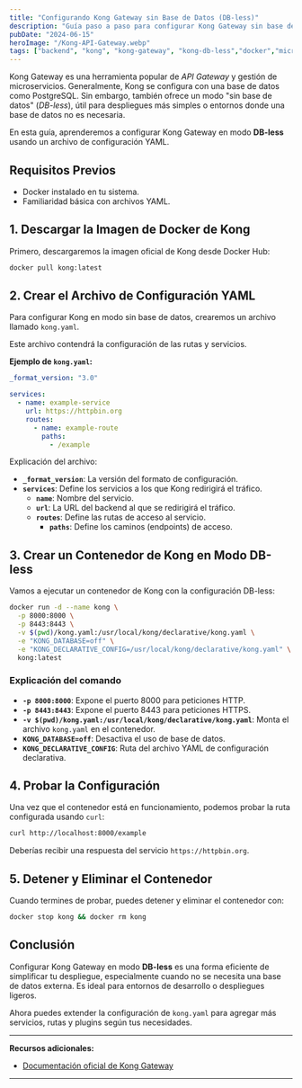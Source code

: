 ```yaml
---
title: "Configurando Kong Gateway sin Base de Datos (DB-less)"
description: "Guía paso a paso para configurar Kong Gateway sin base de datos (DB-less)"
pubDate: "2024-06-15"
heroImage: "/Kong-API-Gateway.webp"
tags: ["backend", "kong", "kong-gateway", "kong-db-less","docker","microservicios"]
---
```


Kong Gateway es una herramienta popular de *API Gateway* y gestión de microservicios. Generalmente, Kong se configura con una base de datos como PostgreSQL. Sin embargo, también ofrece un modo "sin base de datos" (*DB-less*), útil para despliegues más simples o entornos donde una base de datos no es necesaria.

En esta guía, aprenderemos a configurar Kong Gateway en modo **DB-less** usando un archivo de configuración YAML.

## Requisitos Previos

- Docker instalado en tu sistema.
- Familiaridad básica con archivos YAML.

## 1. Descargar la Imagen de Docker de Kong

Primero, descargaremos la imagen oficial de Kong desde Docker Hub:

```bash
docker pull kong:latest
```

## 2. Crear el Archivo de Configuración YAML

Para configurar Kong en modo sin base de datos, crearemos un archivo llamado `kong.yaml`.

Este archivo contendrá la configuración de las rutas y servicios.

**Ejemplo de `kong.yaml`:**

```yaml
_format_version: "3.0"

services:
  - name: example-service
    url: https://httpbin.org
    routes:
      - name: example-route
        paths:
          - /example
```

Explicación del archivo:

- **`_format_version`**: La versión del formato de configuración.
- **`services`**: Define los servicios a los que Kong redirigirá el tráfico.
  - **`name`**: Nombre del servicio.
  - **`url`**: La URL del backend al que se redirigirá el tráfico.
  - **`routes`**: Define las rutas de acceso al servicio.
    - **`paths`**: Define los caminos (endpoints) de acceso.

## 3. Crear un Contenedor de Kong en Modo DB-less

Vamos a ejecutar un contenedor de Kong con la configuración DB-less:

```bash
docker run -d --name kong \
  -p 8000:8000 \
  -p 8443:8443 \
  -v $(pwd)/kong.yaml:/usr/local/kong/declarative/kong.yaml \
  -e "KONG_DATABASE=off" \
  -e "KONG_DECLARATIVE_CONFIG=/usr/local/kong/declarative/kong.yaml" \
  kong:latest
```

### Explicación del comando

- **`-p 8000:8000`**: Expone el puerto 8000 para peticiones HTTP.
- **`-p 8443:8443`**: Expone el puerto 8443 para peticiones HTTPS.
- **`-v $(pwd)/kong.yaml:/usr/local/kong/declarative/kong.yaml`**: Monta el archivo `kong.yaml` en el contenedor.
- **`KONG_DATABASE=off`**: Desactiva el uso de base de datos.
- **`KONG_DECLARATIVE_CONFIG`**: Ruta del archivo YAML de configuración declarativa.

## 4. Probar la Configuración

Una vez que el contenedor está en funcionamiento, podemos probar la ruta configurada usando `curl`:

```bash
curl http://localhost:8000/example
```

Deberías recibir una respuesta del servicio `https://httpbin.org`.

## 5. Detener y Eliminar el Contenedor

Cuando termines de probar, puedes detener y eliminar el contenedor con:

```bash
docker stop kong && docker rm kong
```

## Conclusión

Configurar Kong Gateway en modo **DB-less** es una forma eficiente de simplificar tu despliegue, especialmente cuando no se necesita una base de datos externa. Es ideal para entornos de desarrollo o despliegues ligeros.

Ahora puedes extender la configuración de `kong.yaml` para agregar más servicios, rutas y plugins según tus necesidades.

---

**Recursos adicionales:**

- [Documentación oficial de Kong Gateway](https://docs.konghq.com/gateway/latest/introduction/)

---

